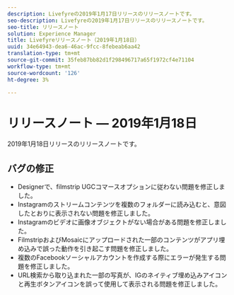 ```yaml
---
description: Livefyreの2019年1月17日リリースのリリースノートです。
seo-description: Livefyreの2019年1月17日リリースのリリースノートです。
seo-title: リリースノート
solution: Experience Manager
title: Livefyreリリースノート（2019年1月18日）
uuid: 34e64943-dea6-46ac-9fcc-8febeab6aa42
translation-type: tm+mt
source-git-commit: 35feb87bb82d1f298496717a65f1972cf4e71104
workflow-type: tm+mt
source-wordcount: '126'
ht-degree: 3%

---
```



# リリースノート — 2019年1月18日

2019年1月18日リリースのリリースノートです。

## バグの修正

* Designerで、filmstrip UGCコマースオプションに従わない問題を修正しました。
* Instagramのストリームコンテンツを複数のフォルダーに読み込むと、意図したとおりに表示されない問題を修正しました。
* Instagramのビデオに画像オブジェクトがない場合がある問題を修正しました。
* FilmstripおよびMosaicにアップロードされた一部のコンテンツがアプリ埋め込みで誤った動作を引き起こす問題を修正しました。
* 複数のFacebookソーシャルアカウントを作成する際にエラーが発生する問題を修正しました。
* URL検索から取り込まれた一部の写真が、IGのネイティブ埋め込みアイコンと再生ボタンアイコンを誤って使用して表示される問題を修正しました。
